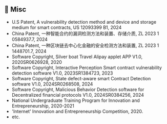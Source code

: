##  🧩 Misc
- U.S Patent, A vulnerability detection method and device and storage medium for smart contracts, US 12093399 B1, 2024
- China Patent, 一种智能合约的漏洞检测方法和装置、存储介质, ZL 2023 1 0584937.7, 2024
- China Patent, 一种区块链去中心化金融的安全检测方法和装置, ZL 2023 1 1448701.7, 2024
- Software Copyright, Silver boat Travel Alipay applet APP V1.0, 2020SR0626928, 2020
- Software Copyright, Interactive Perception Smart contract vulnerability detection software V1.0, 2023SR1384723, 2023
- Software Copyright, State defect-aware smart Contract Detection software V1.0, 2024SR0268508, 2024
- Software Copyright, Malicious Behavior Detection software for Decentralized financial protocols V1.0, 2024SR0384256, 2024
- National Undergraduate Training Program for Innovation and Entrepreneurship, 2020-2021
- 'Internet' Innovation and Entrepreneurship Competition, 2020.
- etc.
